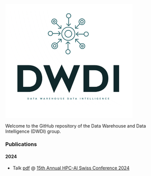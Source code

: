 <div align="left">
 <img src="docs/_static/img/dwdi_light_logo.png#gh-light-mode-only" width="400px">
</div>

Welcome to the GitHub repository of the Data Warehouse and Data Intelligence
(DWDI) group.

### Publications

#### 2024
* Talk [pdf](http://hdl.handle.net/20.500.11850/670240) @ [15th Annual HPC-AI Swiss Conference 2024](https://www.hpcadvisorycouncil.com/events/2024/swiss-conference/agenda.php)
